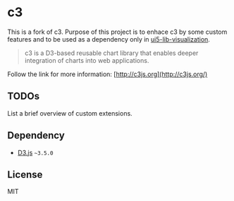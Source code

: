 # c3

This is a fork of c3. Purpose of this project is to enhace c3 by some custom features and to be used as a dependency only in [ui5-lib-visualization](https://github.com/pulseshift/ui5-lib-visualization).

> c3 is a D3-based reusable chart library that enables deeper integration of charts into web applications.

Follow the link for more information: [http://c3js.org](http://c3js.org/)

## TODOs
List a brief overview of custom extensions.

## Dependency
+ [D3.js](https://github.com/mbostock/d3) `~3.5.0`

## License
MIT
